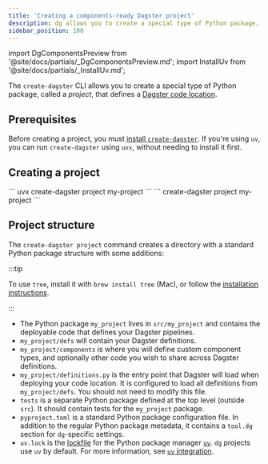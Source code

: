 ```yaml
---
title: 'Creating a components-ready Dagster project'
description: dg allows you to create a special type of Python package, called a project, that defines a Dagster code location.
sidebar_position: 100
---
```


import DgComponentsPreview from '@site/docs/partials/\_DgComponentsPreview.md';
import InstallUv from '@site/docs/partials/\_InstallUv.md';

<DgComponentsPreview />

The `create-dagster` CLI allows you to create a special type of Python package, called a _project_, that defines a [Dagster code location](/deployment/code-locations/managing-code-locations-with-definitions).

## Prerequisites

Before creating a project, you must [install `create-dagster`](/guides/labs/dg#installing-the-create-dagster-cli). If you're using `uv`, you can run `create-dagster` using `uvx`, without needing to install it first.

## Creating a project

<Tabs>
  <TabItem value="uv" label="uv">
    ``` uvx create-dagster project my-project ```
  </TabItem>
  <TabItem value="non-uv" label="Homebrew, curl, or pip">
    ``` create-dagster project my-project ```
  </TabItem>
</Tabs>

## Project structure

The `create-dagster project` command creates a directory with a standard Python package structure with some additions:

<Tabs groupId="package-manager">
  <TabItem value="uv" label="uv">
    <CliInvocationExample path="docs_snippets/docs_snippets/guides/components/index/3-uv-tree.txt" />
  </TabItem>
  <TabItem value="pip" label="pip">
    <CliInvocationExample path="docs_snippets/docs_snippets/guides/components/index/3-pip-tree.txt" />
  </TabItem>
</Tabs>

:::tip

To use `tree`, install it with `brew install tree` (Mac), or follow the [installation instructions](https://oldmanprogrammer.net/source.php?dir=projects/tree/INSTALL).

:::

- The Python package `my_project` lives in `src/my_project` and contains the deployable code that defines
  your Dagster pipelines.
- `my_project/defs` will contain your Dagster definitions.
- `my_project/components` is where you will define custom component types, and
  optionally other code you wish to share across Dagster definitions.
- `my_project/definitions.py` is the entry point that Dagster will load when
  deploying your code location. It is configured to load all definitions from
  `my_project/defs`. You should not need to modify this file.
- `tests` is a separate Python package defined at the top level (outside
  `src`). It should contain tests for the `my_project` package.
- `pyproject.toml` is a standard Python package configuration file. In addition
  to the regular Python package metadata, it contains a `tool.dg` section
  for `dg`-specific settings.
- `uv.lock` is the [lockfile](https://docs.astral.sh/uv/concepts/projects/layout/#the-lockfile) for the Python package manager [`uv`](https://docs.astral.sh/uv/). `dg` projects use `uv` by default. For more information, see [`uv` integration](/guides/labs/dg/python-environment-management-and-uv-integration).
